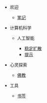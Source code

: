- 欢迎
    - [笔记](/zh-cn/README.md)

- 计算机科学

    - 人工智能

        - [稳定扩散](/zh-cn/stable-diffusion.md)
        - [提示](/zh-cn/prompts.md)
    
- 心灵探索

    - [佛教](/zh-cn/buddhism.md)

- 工具

    - [书签](/zh-cn/bookmarks.md)
